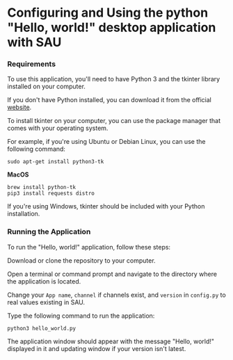 # Configuring and Using the python "Hello, world!" desktop application with SAU
### Requirements
To use this application, you'll need to have Python 3 and the tkinter library installed on your computer. 

If you don't have Python installed, you can download it from the official [website](https://www.python.org/downloads/).

To install tkinter on your computer, you can use the package manager that comes with your operating system. 

For example, if you're using Ubuntu or Debian Linux, you can use the following command:

```
sudo apt-get install python3-tk
```
**MacOS**
```
brew install python-tk
pip3 install requests distro
```

If you're using Windows, tkinter should be included with your Python installation.

### Running the Application
To run the "Hello, world!" application, follow these steps:

Download or clone the repository to your computer.

Open a terminal or command prompt and navigate to the directory where the application is located.

Change your `App name`, `channel` if channels exist, and `version` in `config.py` to real values existing in SAU.

Type the following command to run the application:

```
python3 hello_world.py
```

The application window should appear with the message "Hello, world!" displayed in it and updating window if your version isn't latest.